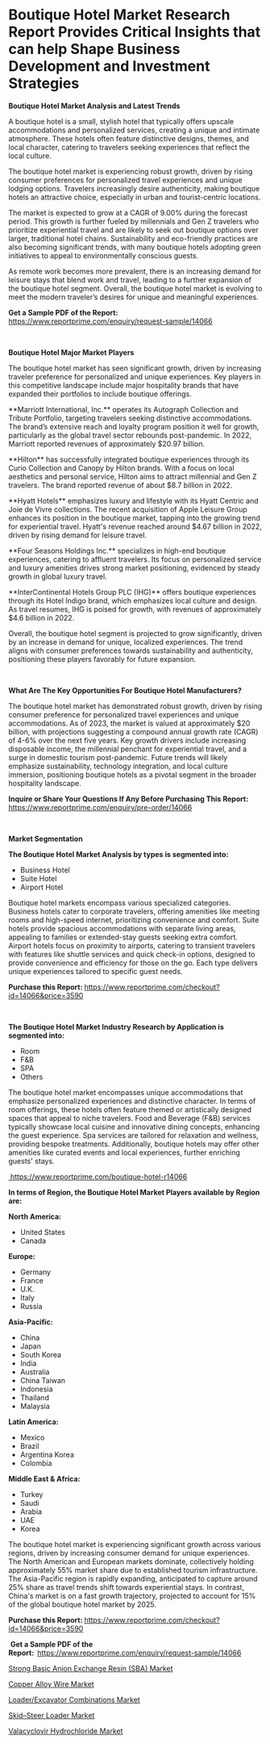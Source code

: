 <p><h1>Boutique Hotel Market Research Report Provides Critical Insights that can help Shape Business Development and Investment Strategies</h1></p><p><strong>Boutique Hotel Market Analysis and Latest Trends</strong></p>
<p><p>A boutique hotel is a small, stylish hotel that typically offers upscale accommodations and personalized services, creating a unique and intimate atmosphere. These hotels often feature distinctive designs, themes, and local character, catering to travelers seeking experiences that reflect the local culture. </p><p>The boutique hotel market is experiencing robust growth, driven by rising consumer preferences for personalized travel experiences and unique lodging options. Travelers increasingly desire authenticity, making boutique hotels an attractive choice, especially in urban and tourist-centric locations. </p><p>The market is expected to grow at a CAGR of 9.00% during the forecast period. This growth is further fueled by millennials and Gen Z travelers who prioritize experiential travel and are likely to seek out boutique options over larger, traditional hotel chains. Sustainability and eco-friendly practices are also becoming significant trends, with many boutique hotels adopting green initiatives to appeal to environmentally conscious guests. </p><p>As remote work becomes more prevalent, there is an increasing demand for leisure stays that blend work and travel, leading to a further expansion of the boutique hotel segment. Overall, the boutique hotel market is evolving to meet the modern traveler’s desires for unique and meaningful experiences.</p></p>
<p><strong>Get a Sample PDF of the Report:&nbsp;</strong> <a href="https://www.reportprime.com/enquiry/request-sample/14066">https://www.reportprime.com/enquiry/request-sample/14066</a></p>
<p>&nbsp;</p>
<p><strong>Boutique Hotel Major Market Players</strong></p>
<p><p>The boutique hotel market has seen significant growth, driven by increasing traveler preference for personalized and unique experiences. Key players in this competitive landscape include major hospitality brands that have expanded their portfolios to include boutique offerings.</p><p>**Marriott International, Inc.** operates its Autograph Collection and Tribute Portfolio, targeting travelers seeking distinctive accommodations. The brand’s extensive reach and loyalty program position it well for growth, particularly as the global travel sector rebounds post-pandemic. In 2022, Marriott reported revenues of approximately $20.97 billion.</p><p>**Hilton** has successfully integrated boutique experiences through its Curio Collection and Canopy by Hilton brands. With a focus on local aesthetics and personal service, Hilton aims to attract millennial and Gen Z travelers. The brand reported revenue of about $8.7 billion in 2022.</p><p>**Hyatt Hotels** emphasizes luxury and lifestyle with its Hyatt Centric and Joie de Vivre collections. The recent acquisition of Apple Leisure Group enhances its position in the boutique market, tapping into the growing trend for experiential travel. Hyatt's revenue reached around $4.67 billion in 2022, driven by rising demand for leisure travel.</p><p>**Four Seasons Holdings Inc.** specializes in high-end boutique experiences, catering to affluent travelers. Its focus on personalized service and luxury amenities drives strong market positioning, evidenced by steady growth in global luxury travel.</p><p>**InterContinental Hotels Group PLC (IHG)** offers boutique experiences through its Hotel Indigo brand, which emphasizes local culture and design. As travel resumes, IHG is poised for growth, with revenues of approximately $4.6 billion in 2022.</p><p>Overall, the boutique hotel segment is projected to grow significantly, driven by an increase in demand for unique, localized experiences. The trend aligns with consumer preferences towards sustainability and authenticity, positioning these players favorably for future expansion.</p></p>
<p>&nbsp;</p>
<p><strong>What Are The Key Opportunities For Boutique Hotel Manufacturers?</strong></p>
<p><p>The boutique hotel market has demonstrated robust growth, driven by rising consumer preference for personalized travel experiences and unique accommodations. As of 2023, the market is valued at approximately $20 billion, with projections suggesting a compound annual growth rate (CAGR) of 4-6% over the next five years. Key growth drivers include increasing disposable income, the millennial penchant for experiential travel, and a surge in domestic tourism post-pandemic. Future trends will likely emphasize sustainability, technology integration, and local culture immersion, positioning boutique hotels as a pivotal segment in the broader hospitality landscape.</p></p>
<p><strong>Inquire or Share Your Questions If Any Before Purchasing This Report:</strong> <a href="https://www.reportprime.com/enquiry/pre-order/14066">https://www.reportprime.com/enquiry/pre-order/14066</a></p>
<p>&nbsp;</p>
<p><strong>Market Segmentation</strong></p>
<p><strong>The Boutique Hotel Market Analysis by types is segmented into:</strong></p>
<p><ul><li>Business Hotel</li><li>Suite Hotel</li><li>Airport Hotel</li></ul></p>
<p><p>Boutique hotel markets encompass various specialized categories. Business hotels cater to corporate travelers, offering amenities like meeting rooms and high-speed internet, prioritizing convenience and comfort. Suite hotels provide spacious accommodations with separate living areas, appealing to families or extended-stay guests seeking extra comfort. Airport hotels focus on proximity to airports, catering to transient travelers with features like shuttle services and quick check-in options, designed to provide convenience and efficiency for those on the go. Each type delivers unique experiences tailored to specific guest needs.</p></p>
<p><strong>Purchase this Report:&nbsp;</strong><a href="https://www.reportprime.com/checkout?id=14066&price=3590">https://www.reportprime.com/checkout?id=14066&price=3590</a></p>
<p>&nbsp;</p>
<p><strong>The Boutique Hotel Market Industry Research by Application is segmented into:</strong></p>
<p><ul><li>Room</li><li>F&B</li><li>SPA</li><li>Others</li></ul></p>
<p><p>The boutique hotel market encompasses unique accommodations that emphasize personalized experiences and distinctive character. In terms of room offerings, these hotels often feature themed or artistically designed spaces that appeal to niche travelers. Food and Beverage (F&B) services typically showcase local cuisine and innovative dining concepts, enhancing the guest experience. Spa services are tailored for relaxation and wellness, providing bespoke treatments. Additionally, boutique hotels may offer other amenities like curated events and local experiences, further enriching guests' stays.</p></p>
<p><a href="https://www.reportprime.com/boutique-hotel-r14066">&nbsp;https://www.reportprime.com/boutique-hotel-r14066</a></p>
<p><strong>In terms of Region, the Boutique Hotel Market Players available by Region are:</strong></p>
<p>
    <p> <strong> North America: </strong>
        <ul>
            <li>United States</li>
            <li>Canada</li>
        </ul>
        </p> 
    <p> <strong> Europe: </strong>
        <ul>
            <li>Germany</li>
            <li>France</li>
            <li>U.K.</li>
            <li>Italy</li>
            <li>Russia</li>
        </ul>
        </p> 
    <p> <strong> Asia-Pacific: </strong>
        <ul>
            <li>China</li>
            <li>Japan</li>
            <li>South Korea</li>
            <li>India</li>
            <li>Australia</li>
            <li>China Taiwan</li>
            <li>Indonesia</li>
            <li>Thailand</li>
            <li>Malaysia</li>
        </ul>
        </p> 
    <p> <strong> Latin America: </strong>
        <ul>
            <li>Mexico</li>
            <li>Brazil</li>
            <li>Argentina Korea</li>
            <li>Colombia</li>
        </ul>
        </p> 
    <p> <strong> Middle East & Africa: </strong>
        <ul>
            <li>Turkey</li>
            <li>Saudi</li>
            <li>Arabia</li>
            <li>UAE</li>
            <li>Korea</li>
        </ul>
    </p>
    </p>
<p><p>The boutique hotel market is experiencing significant growth across various regions, driven by increasing consumer demand for unique experiences. The North American and European markets dominate, collectively holding approximately 55% market share due to established tourism infrastructure. The Asia-Pacific region is rapidly expanding, anticipated to capture around 25% share as travel trends shift towards experiential stays. In contrast, China's market is on a fast growth trajectory, projected to account for 15% of the global boutique hotel market by 2025.</p></p>
<p><strong>Purchase this Report: </strong><a href="https://www.reportprime.com/checkout?id=14066&price=3590">https://www.reportprime.com/checkout?id=14066&price=3590</a></p>
<p>&nbsp;<strong>Get a Sample PDF of the Report:&nbsp;&nbsp;</strong><a href="https://www.reportprime.com/enquiry/request-sample/14066">https://www.reportprime.com/enquiry/request-sample/14066</a></p>
<p><strong></strong></p>
<p><p><a href="https://medium.com/@victoria.lyman98067/the-strong-basic-anion-exchange-resin-sba-industry-analysis-report-offers-a-comprehensive-and-d7b9fe6a0fda">Strong Basic Anion Exchange Resin (SBA) Market</a></p><p><a href="https://www.linkedin.com/pulse/global-copper-alloy-wire-market-product-type-application-pad6e?trackingId=apep7FXUTJuGoYegKOHfVQ%3D%3D">Copper Alloy Wire Market</a></p><p><a href="https://issuu.com/reportprime-2/docs/loaderexcavator-combinations-market_cc169543d72945">Loader/Excavator Combinations Market</a></p><p><a href="https://issuu.com/reportprime-2/docs/skidsteer-loader-market-size-2030.p_98054a336a9be2">Skid–Steer Loader Market</a></p><p><a href="https://www.linkedin.com/pulse/role-valacyclovir-hydrochloride-market-applications-medicinechemicalother-n3jne?trackingId=HbNEm%2BRfT%2BqxpmG42ovydg%3D%3D">Valacyclovir Hydrochloride Market</a></p></p>